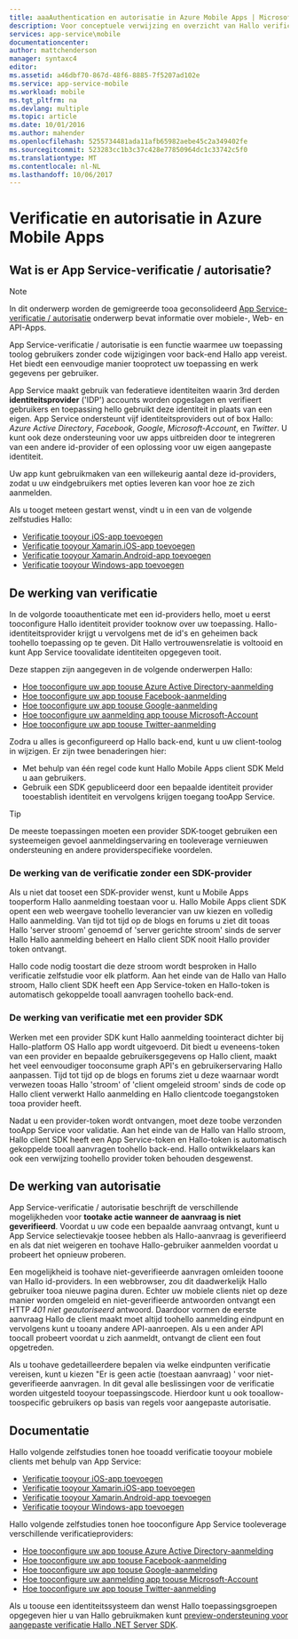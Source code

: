 ```yaml
---
title: aaaAuthentication en autorisatie in Azure Mobile Apps | Microsoft Docs
description: Voor conceptuele verwijzing en overzicht van Hallo verificatie / autorisatie-functie voor Azure Mobile Apps
services: app-service\mobile
documentationcenter: 
author: mattchenderson
manager: syntaxc4
editor: 
ms.assetid: a46dbf70-867d-48f6-8885-7f5207ad102e
ms.service: app-service-mobile
ms.workload: mobile
ms.tgt_pltfrm: na
ms.devlang: multiple
ms.topic: article
ms.date: 10/01/2016
ms.author: mahender
ms.openlocfilehash: 5255734481ada11afb65982aebe45c2a349402fe
ms.sourcegitcommit: 523283cc1b3c37c428e77850964dc1c33742c5f0
ms.translationtype: MT
ms.contentlocale: nl-NL
ms.lasthandoff: 10/06/2017
---
```

# <a name="authentication-and-authorization-in-azure-mobile-apps"></a>Verificatie en autorisatie in Azure Mobile Apps
## <a name="what-is-app-service-authentication--authorization"></a>Wat is er App Service-verificatie / autorisatie?
> [!NOTE]
> In dit onderwerp worden de gemigreerde tooa geconsolideerd [App Service-verificatie / autorisatie](../app-service/app-service-authentication-overview.md) onderwerp bevat informatie over mobiele-, Web- en API-Apps.
> 
> 

App Service-verificatie / autorisatie is een functie waarmee uw toepassing toolog gebruikers zonder code wijzigingen voor back-end Hallo app vereist. Het biedt een eenvoudige manier tooprotect uw toepassing en werk gegevens per gebruiker.

App Service maakt gebruik van federatieve identiteiten waarin 3rd derden **identiteitsprovider** ('IDP') accounts worden opgeslagen en verifieert gebruikers en toepassing hello gebruikt deze identiteit in plaats van een eigen. App Service ondersteunt vijf identiteitsproviders out of box Hallo: *Azure Active Directory*, *Facebook*, *Google*, *Microsoft-Account*, en *Twitter*. U kunt ook deze ondersteuning voor uw apps uitbreiden door te integreren van een andere id-provider of een oplossing voor uw eigen aangepaste identiteit.

Uw app kunt gebruikmaken van een willekeurig aantal deze id-providers, zodat u uw eindgebruikers met opties leveren kan voor hoe ze zich aanmelden.

Als u tooget meteen gestart wenst, vindt u in een van de volgende zelfstudies Hallo:

* [Verificatie tooyour iOS-app toevoegen]
* [Verificatie tooyour Xamarin.iOS-app toevoegen]
* [Verificatie tooyour Xamarin.Android-app toevoegen]
* [Verificatie tooyour Windows-app toevoegen]

## <a name="how-authentication-works"></a>De werking van verificatie
In de volgorde tooauthenticate met een id-providers hello, moet u eerst tooconfigure Hallo identiteit provider tooknow over uw toepassing. Hallo-identiteitsprovider krijgt u vervolgens met de id's en geheimen back toohello toepassing op te geven. Dit Hallo vertrouwensrelatie is voltooid en kunt App Service toovalidate identiteiten opgegeven tooit.

Deze stappen zijn aangegeven in de volgende onderwerpen Hallo:

* [Hoe tooconfigure uw app toouse Azure Active Directory-aanmelding]
* [Hoe tooconfigure uw app toouse Facebook-aanmelding]
* [Hoe tooconfigure uw app toouse Google-aanmelding]
* [Hoe tooconfigure uw aanmelding app toouse Microsoft-Account]
* [Hoe tooconfigure uw app toouse Twitter-aanmelding]

Zodra u alles is geconfigureerd op Hallo back-end, kunt u uw client-toolog in wijzigen. Er zijn twee benaderingen hier:

* Met behulp van één regel code kunt Hallo Mobile Apps client SDK Meld u aan gebruikers.
* Gebruik een SDK gepubliceerd door een bepaalde identiteit provider tooestablish identiteit en vervolgens krijgen toegang tooApp Service.

> [!TIP]
> De meeste toepassingen moeten een provider SDK-tooget gebruiken een systeemeigen gevoel aanmeldingservaring en tooleverage vernieuwen ondersteuning en andere providerspecifieke voordelen.
> 
> 

### <a name="how-authentication-without-a-provider-sdk-works"></a>De werking van de verificatie zonder een SDK-provider
Als u niet dat tooset een SDK-provider wenst, kunt u Mobile Apps tooperform Hallo aanmelding toestaan voor u. Hallo Mobile Apps client SDK opent een web weergave toohello leverancier van uw kiezen en volledig Hallo aanmelding. Van tijd tot tijd op de blogs en forums u ziet dit tooas Hallo 'server stroom' genoemd of 'server gerichte stroom' sinds de server Hallo Hallo aanmelding beheert en Hallo client SDK nooit Hallo provider token ontvangt.

Hallo code nodig toostart die deze stroom wordt besproken in Hallo verificatie zelfstudie voor elk platform. Aan het einde van de Hallo van Hallo stroom, Hallo client SDK heeft een App Service-token en Hallo-token is automatisch gekoppelde tooall aanvragen toohello back-end.

### <a name="how-authentication-with-a-provider-sdk-works"></a>De werking van verificatie met een provider SDK
Werken met een provider SDK kunt Hallo aanmelding toointeract dichter bij Hallo-platform OS Hallo app wordt uitgevoerd. Dit biedt u eveneens-token van een provider en bepaalde gebruikersgegevens op Hallo client, maakt het veel eenvoudiger tooconsume graph API's en gebruikerservaring Hallo aanpassen. Tijd tot tijd op de blogs en forums ziet u deze waarnaar wordt verwezen tooas Hallo 'stroom' of 'client omgeleid stroom' sinds de code op Hallo client verwerkt Hallo aanmelding en Hallo clientcode toegangstoken tooa provider heeft.

Nadat u een provider-token wordt ontvangen, moet deze toobe verzonden tooApp Service voor validatie. Aan het einde van de Hallo van Hallo stroom, Hallo client SDK heeft een App Service-token en Hallo-token is automatisch gekoppelde tooall aanvragen toohello back-end. Hallo ontwikkelaars kan ook een verwijzing toohello provider token behouden desgewenst.

## <a name="how-authorization-works"></a>De werking van autorisatie
App Service-verificatie / autorisatie beschrijft de verschillende mogelijkheden voor **tootake actie wanneer de aanvraag is niet geverifieerd**. Voordat u uw code een bepaalde aanvraag ontvangt, kunt u App Service selectievakje toosee hebben als Hallo-aanvraag is geverifieerd en als dat niet weigeren en toohave Hallo-gebruiker aanmelden voordat u probeert het opnieuw proberen.

Een mogelijkheid is toohave niet-geverifieerde aanvragen omleiden tooone van Hallo id-providers. In een webbrowser, zou dit daadwerkelijk Hallo gebruiker tooa nieuwe pagina duren. Echter uw mobiele clients niet op deze manier worden omgeleid en niet-geverifieerde antwoorden ontvangt een HTTP *401 niet geautoriseerd* antwoord. Daardoor vormen de eerste aanvraag Hallo de client maakt moet altijd toohello aanmelding eindpunt en vervolgens kunt u tooany andere API-aanroepen. Als u een ander API toocall probeert voordat u zich aanmeldt, ontvangt de client een fout opgetreden.

Als u toohave gedetailleerdere bepalen via welke eindpunten verificatie vereisen, kunt u kiezen "Er is geen actie (toestaan aanvraag) ' voor niet-geverifieerde aanvragen. In dit geval alle beslissingen voor de verificatie worden uitgesteld tooyour toepassingscode. Hierdoor kunt u ook tooallow-toospecific gebruikers op basis van regels voor aangepaste autorisatie.

## <a name="documentation"></a>Documentatie
Hallo volgende zelfstudies tonen hoe tooadd verificatie tooyour mobiele clients met behulp van App Service:

* [Verificatie tooyour iOS-app toevoegen]
* [Verificatie tooyour Xamarin.iOS-app toevoegen]
* [Verificatie tooyour Xamarin.Android-app toevoegen]
* [Verificatie tooyour Windows-app toevoegen]

Hallo volgende zelfstudies tonen hoe tooconfigure App Service tooleverage verschillende verificatieproviders:

* [Hoe tooconfigure uw app toouse Azure Active Directory-aanmelding]
* [Hoe tooconfigure uw app toouse Facebook-aanmelding]
* [Hoe tooconfigure uw app toouse Google-aanmelding]
* [Hoe tooconfigure uw aanmelding app toouse Microsoft-Account]
* [Hoe tooconfigure uw app toouse Twitter-aanmelding]

Als u toouse een identiteitssysteem dan wenst Hallo toepassingsgroepen opgegeven hier u van Hallo gebruikmaken kunt [preview-ondersteuning voor aangepaste verificatie Hallo .NET Server SDK](app-service-mobile-dotnet-backend-how-to-use-server-sdk.md#custom-auth).

[Verificatie tooyour iOS-app toevoegen]: app-service-mobile-ios-get-started-users.md
[Verificatie tooyour Xamarin.iOS-app toevoegen]: app-service-mobile-xamarin-ios-get-started-users.md
[Verificatie tooyour Xamarin.Android-app toevoegen]: app-service-mobile-xamarin-android-get-started-users.md
[Verificatie tooyour Windows-app toevoegen]: app-service-mobile-windows-store-dotnet-get-started-users.md

[Hoe tooconfigure uw app toouse Azure Active Directory-aanmelding]: app-service-mobile-how-to-configure-active-directory-authentication.md
[Hoe tooconfigure uw app toouse Facebook-aanmelding]: app-service-mobile-how-to-configure-facebook-authentication.md
[Hoe tooconfigure uw app toouse Google-aanmelding]: app-service-mobile-how-to-configure-google-authentication.md
[Hoe tooconfigure uw aanmelding app toouse Microsoft-Account]: app-service-mobile-how-to-configure-microsoft-authentication.md
[Hoe tooconfigure uw app toouse Twitter-aanmelding]: app-service-mobile-how-to-configure-twitter-authentication.md
